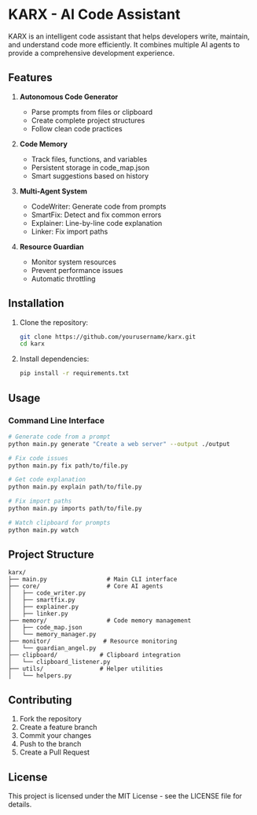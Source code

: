 # KARX - AI Code Assistant

KARX is an intelligent code assistant that helps developers write, maintain, and understand code more efficiently. It combines multiple AI agents to provide a comprehensive development experience.

## Features

1. **Autonomous Code Generator**
   - Parse prompts from files or clipboard
   - Create complete project structures
   - Follow clean code practices

2. **Code Memory**
   - Track files, functions, and variables
   - Persistent storage in code_map.json
   - Smart suggestions based on history

3. **Multi-Agent System**
   - CodeWriter: Generate code from prompts
   - SmartFix: Detect and fix common errors
   - Explainer: Line-by-line code explanation
   - Linker: Fix import paths

4. **Resource Guardian**
   - Monitor system resources
   - Prevent performance issues
   - Automatic throttling

## Installation

1. Clone the repository:
   ```bash
   git clone https://github.com/yourusername/karx.git
   cd karx
   ```

2. Install dependencies:
   ```bash
   pip install -r requirements.txt
   ```

## Usage

### Command Line Interface

```bash
# Generate code from a prompt
python main.py generate "Create a web server" --output ./output

# Fix code issues
python main.py fix path/to/file.py

# Get code explanation
python main.py explain path/to/file.py

# Fix import paths
python main.py imports path/to/file.py

# Watch clipboard for prompts
python main.py watch
```

## Project Structure

```
karx/
├── main.py                 # Main CLI interface
├── core/                   # Core AI agents
│   ├── code_writer.py
│   ├── smartfix.py
│   ├── explainer.py
│   ├── linker.py
├── memory/                 # Code memory management
│   ├── code_map.json
│   └── memory_manager.py
├── monitor/               # Resource monitoring
│   └── guardian_angel.py
├── clipboard/            # Clipboard integration
│   └── clipboard_listener.py
├── utils/                # Helper utilities
│   └── helpers.py
```

## Contributing

1. Fork the repository
2. Create a feature branch
3. Commit your changes
4. Push to the branch
5. Create a Pull Request

## License

This project is licensed under the MIT License - see the LICENSE file for details. 